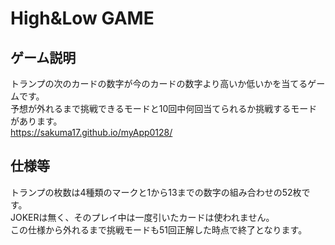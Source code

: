 # High&Low GAME
## ゲーム説明
トランプの次のカードの数字が今のカードの数字より高いか低いかを当てるゲームです。  
予想が外れるまで挑戦できるモードと10回中何回当てられるか挑戦するモードがあります。  
https://sakuma17.github.io/myApp0128/
## 仕様等
トランプの枚数は4種類のマークと1から13までの数字の組み合わせの52枚です。  
JOKERは無く、そのプレイ中は一度引いたカードは使われません。  
この仕様から外れるまで挑戦モードも51回正解した時点で終了となります。
